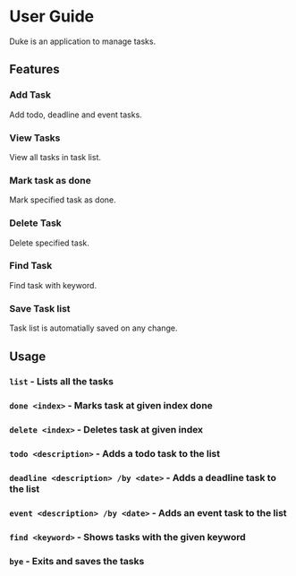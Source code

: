 # User Guide
Duke is an application to manage tasks.

## Features 

### Add Task 
Add todo, deadline and event tasks.

### View Tasks 
View all tasks in task list.

### Mark task as done
Mark specified task as done.

### Delete Task 
Delete specified task.

### Find Task
Find task with keyword.

### Save Task list 
Task list is automatially saved on any change.

## Usage

### `list` - Lists all the tasks

### `done <index>` - Marks task at given index done

### `delete <index>` - Deletes task at given index

### `todo <description>` - Adds a todo task to the list

### `deadline <description> /by <date>` - Adds a deadline task to the list

### `event <description> /by <date>` - Adds an event task to the list

### `find <keyword>` - Shows tasks with the given keyword

### `bye` - Exits and saves the tasks
